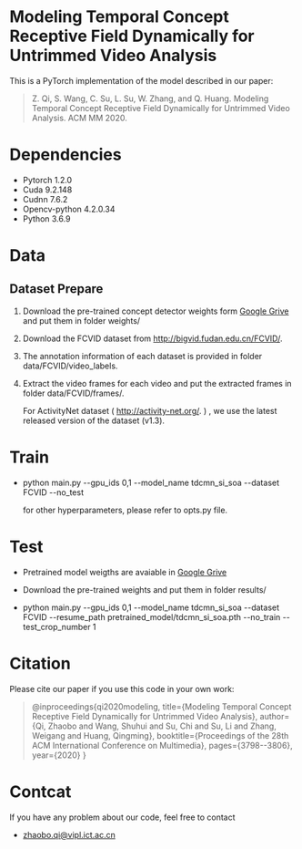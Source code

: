 # Modeling Temporal Concept Receptive Field Dynamically for Untrimmed Video Analysis

This is a PyTorch implementation of the model described in our paper:

> Z. Qi, S. Wang, C. Su, L. Su, W. Zhang, and Q. Huang. Modeling Temporal Concept Receptive Field Dynamically for Untrimmed Video Analysis. ACM MM 2020.

# Dependencies

  * Pytorch 1.2.0
  * Cuda 9.2.148
  * Cudnn 7.6.2
  * Opencv-python 4.2.0.34
  * Python 3.6.9 

# Data

## Dataset Prepare

1. Download the pre-trained concept detector weights form [Google Grive](https://drive.google.com/drive/folders/1jPssDmtePpwiJEIdZtNqM6PlLeo5uSyo?usp=sharing) and put them in folder weights/

2. Download the FCVID dataset from http://bigvid.fudan.edu.cn/FCVID/.

3. The annotation information of each  dataset is provided in folder data/FCVID/video_labels.

4. Extract the video frames for each video and put the extracted frames in folder data/FCVID/frames/.

   For ActivityNet dataset ( http://activity-net.org/. ) , we use the latest released version of the dataset (v1.3).

# Train

* python main.py --gpu_ids 0,1 --model_name tdcmn_si_soa --dataset FCVID  --no_test

  for other hyperparameters, please refer to opts.py file.

# Test

* Pretrained model weigths are avaiable in [Google Grive](https://drive.google.com/drive/folders/1x_1bbcVFl30ry4CaRBBficsMFbTB3P6v?usp=sharing) 
* Download the pre-trained weights and put them in folder results/

* python main.py --gpu_ids 0,1 --model_name tdcmn_si_soa --dataset FCVID  --resume_path pretrained_model/tdcmn_si_soa.pth --no_train --test_crop_number 1


# **Citation**

Please cite our paper if you use this code in your own work:

> @inproceedings{qi2020modeling,
  title={Modeling Temporal Concept Receptive Field Dynamically for Untrimmed Video Analysis},
  author={Qi, Zhaobo and Wang, Shuhui and Su, Chi and Su, Li and Zhang, Weigang and Huang, Qingming},
  booktitle={Proceedings of the 28th ACM International Conference on Multimedia},
  pages={3798--3806},
  year={2020}
}

# Contcat

If you have any problem about our code, feel free to contact

- [zhaobo.qi@vipl.ict.ac.cn](mailto:zhaobo.qi@vipl.ict.ac.cn)

